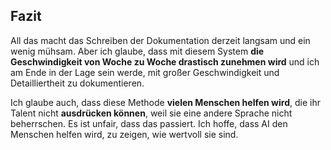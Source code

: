## Fazit
All das macht das Schreiben der Dokumentation derzeit langsam und ein wenig mühsam. Aber ich glaube, dass mit diesem System **die Geschwindigkeit von Woche zu Woche drastisch zunehmen wird** und ich am Ende in der Lage sein werde, mit großer Geschwindigkeit und Detailliertheit zu dokumentieren.

Ich glaube auch, dass diese Methode **vielen Menschen helfen wird**, die ihr Talent nicht **ausdrücken können**, weil sie eine andere Sprache nicht beherrschen. Es ist unfair, dass das passiert. Ich hoffe, dass AI den Menschen helfen wird, zu zeigen, wie wertvoll sie sind.

